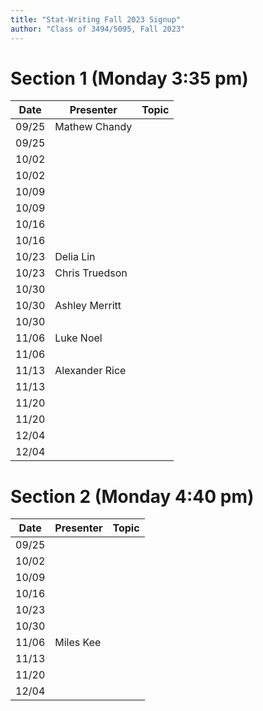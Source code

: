 ```yaml
---
title: "Stat-Writing Fall 2023 Signup"
author: "Class of 3494/5095, Fall 2023"
--- 
```




# Section 1 (Monday 3:35 pm)

 Date  |  Presenter          | Topic
------ | ------------------- | ------
09/25  | Mathew Chandy       | 
09/25  |                     | 
10/02  |                     | 
10/02  |                     | 
10/09  |                     | 
10/09  |                     | 
10/16  |                     | 
10/16  |                     | 
10/23  |  Delia Lin          | 
10/23  |  Chris Truedson     | 
10/30  |                     | 
10/30  | Ashley Merritt     | 
10/30  |                     | 
11/06  | Luke Noel           | 
11/06  |                     | 
11/13  | Alexander Rice      | 
11/13  |                     | 
11/20  |                     | 
11/20  |                     | 
12/04  |                     | 
12/04  |                     | 

# Section 2 (Monday 4:40 pm)

 Date  |  Presenter          | Topic
------ | ------------------- | ------
09/25  |                     | 
10/02  |                     | 
10/09  |                     | 
10/16  |                     | 
10/23  |                     | 
10/30  |                     | 
11/06  |  Miles Kee          | 
11/13  |                     | 
11/20  |                     | 
12/04  |                     | 

